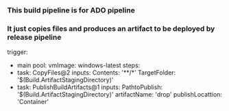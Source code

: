 ### This build pipeline is for ADO pipeline
### It just copies files and produces an artifact to be deployed by release pipeline


trigger:
  - main
pool:
  vmImage: windows-latest
steps:
  - task: CopyFiles@2
    inputs:
      Contents: '**/*'
      TargetFolder: '$(Build.ArtifactStagingDirectory)'
  - task: PublishBuildArtifacts@1
    inputs:
      PathtoPublish: '$(Build.ArtifactStagingDirectory)'
      artifactName: 'drop'
      publishLocattion: 'Container'
